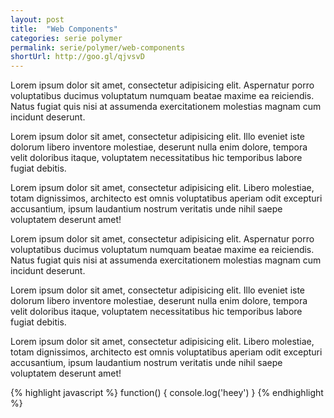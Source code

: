 ```yaml
---
layout: post
title:  "Web Components"
categories: serie polymer
permalink: serie/polymer/web-components
shortUrl: http://goo.gl/qjvsvD
---
```


Lorem ipsum dolor sit amet, consectetur adipisicing elit. Aspernatur porro voluptatibus ducimus voluptatum numquam beatae maxime ea reiciendis. Natus fugiat quis nisi at assumenda exercitationem molestias magnam cum incidunt deserunt.

Lorem ipsum dolor sit amet, consectetur adipisicing elit. Illo eveniet iste dolorum libero inventore molestiae, deserunt nulla enim dolore, tempora velit doloribus itaque, voluptatem necessitatibus hic temporibus labore fugiat debitis.

Lorem ipsum dolor sit amet, consectetur adipisicing elit. Libero molestiae, totam dignissimos, architecto est omnis voluptatibus aperiam odit excepturi accusantium, ipsum laudantium nostrum veritatis unde nihil saepe voluptatem deserunt amet!

Lorem ipsum dolor sit amet, consectetur adipisicing elit. Aspernatur porro voluptatibus ducimus voluptatum numquam beatae maxime ea reiciendis. Natus fugiat quis nisi at assumenda exercitationem molestias magnam cum incidunt deserunt.

Lorem ipsum dolor sit amet, consectetur adipisicing elit. Illo eveniet iste dolorum libero inventore molestiae, deserunt nulla enim dolore, tempora velit doloribus itaque, voluptatem necessitatibus hic temporibus labore fugiat debitis.

Lorem ipsum dolor sit amet, consectetur adipisicing elit. Libero molestiae, totam dignissimos, architecto est omnis voluptatibus aperiam odit excepturi accusantium, ipsum laudantium nostrum veritatis unde nihil saepe voluptatem deserunt amet!

{% highlight javascript %}
function() {
	console.log('heey')
}
{% endhighlight %}
